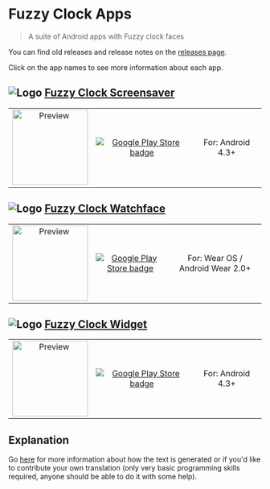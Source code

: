 # Fuzzy Clock Apps

> A suite of Android apps with Fuzzy clock faces

You can find old releases and release notes on the [releases page](https://github.com/tuur29/fuzzyclock/releases).

Click on the app names to see more information about each app.

## ![Logo](https://raw.githubusercontent.com/tuur29/fuzzyclock/master/screensaver/app/src/main/res/mipmap-mdpi/ic_launcher.png "Logo") [Fuzzy Clock Screensaver](./screensaver)

| | | |
|:-:|:-:|:-:|
| <img alt="Preview" title="Preview" src="https://raw.githubusercontent.com/tuur29/fuzzyclock/master/assets/screenshots/screensaver_1.jpg" width="150"> | [![Google Play Store badge](https://play.google.com/intl/en_us/badges/images/badge_new.png)](https://play.google.com/store/apps/details?id=net.tuurlievens.fuzzyclockscreensaver) | For: Android 4.3+ |

## ![Logo](https://raw.githubusercontent.com/tuur29/fuzzyclock/master/watchface/app/src/main/res/mipmap-mdpi/ic_launcher.png "Logo") [Fuzzy Clock Watchface](./watchface)

| | | |
|:-:|:-:|:-:|
| <img alt="Preview" title="Preview" src="https://raw.githubusercontent.com/tuur29/fuzzyclock/master/assets/screenshots/watch_1.png" width="150"> | [![Google Play Store badge](https://play.google.com/intl/en_us/badges/images/badge_new.png)](https://play.google.com/store/apps/details?id=net.tuurlievens.fuzzyclockwatchface) | For: Wear OS / Android Wear 2.0+ |

## ![Logo](https://raw.githubusercontent.com/tuur29/fuzzyclock/master/widget/app/src/main/res/mipmap-mdpi/ic_launcher.png "Logo") [Fuzzy Clock Widget](./widget)

| | | |
|:-:|:-:|:-:|
| <img alt="Preview" title="Preview" src="https://raw.githubusercontent.com/tuur29/fuzzyclock/master/assets/screenshots/widget_1.jpg" width="150"> | [![Google Play Store badge](https://play.google.com/intl/en_us/badges/images/badge_new.png)](https://play.google.com/store/apps/details?id=net.tuurlievens.fuzzyclockwidget) | For: Android 4.3+ |

## Explanation

Go [here](./shared) for more information about how the text is generated or if you'd like to contribute your own translation (only very basic programming skills required, anyone should be able to do it with some help).
